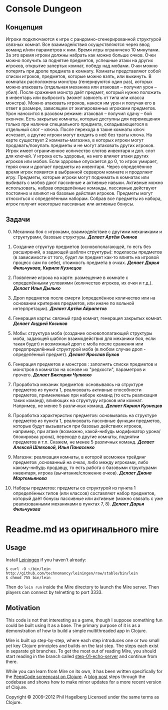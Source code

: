 # Console Dungeon

## Концепция

Игроки подключаются к игре с рандомно-сгенерированной структурой связных комнат. Все взаимодействия осуществляются через ввод команд и/или параметров к ним. Время игры ограничено 10 минутами. За это время игроки должны набрать как можно больше очков. Очки можно получить за поднятие предметов, успешные атаки на других игроков, открытие запертых комнат, победу над мобами. Очки можно потерять при дропе предмета в комнату.
Комнаты представляют собой списки игроков, предметов, которые можно взять, или выкинуть. В комнатах расположены монстры (генерируются один раз), которых можно атаковать (отдельная механика или атаковал – получил урон – убил). После сражения монстр даёт предмет, который нужно положить в инвентарь или выбросить (может зависеть от типа или класса монстра). Можно атаковать игроков, нанося им урон и получая его в ответ в размере, зависящем от экипированных игроками предметов. Урон наносится в разовом режиме: атаковал – получил сдачу – бой окончен. Есть закрытые комнаты, которые доступны для перемещения только при наличии специального предмета, складывающегося в отдельный слот – ключа. После перехода в такие комнаты ключ исчезает, а другие игроки могут входить в неё без траты ключа. На карте существует 2 комнаты-магазина, в которых игроки могут продавать/покупать предметы и не могут атаковать других игроков.
Игрок имеет ограниченное количество слотов инвентаря и доп. слот для ключей. У игрока есть здоровье, на него влияют атаки других игроков или мобов. Если здоровье опускается до 0, то игрок умирает, теряя очки и дропает предметы из инвентаря. Через определённое время игрок появится в выбранной сервером комнате и продолжит игру.
Предметы, которые игроки могут поднимать в комнатах или выбивать с мобов дают пассивные и активные навыки. Активные можно использовать, набрав определённые команды, пассивные действуют постоянно и влияют на базовые действия игроков. Предметы могут относиться к определённым наборам. Собрав все предметы из набора, игрок получит некоторые пассивные или активные бонусы.

## Задачи

0. Механика боя с игроками, взаимодействие с другими механиками и структурами, базовые структуры. **_Делает Артём Онянов_**

1. Создание структур предметов (основополагающей, то есть без расширений, а задающей шаблон структуры): подклассы предметов (в зависимости от того, будет ли предмет как-то влиять на игровой процесс сам по себе), стоимость предмета в очках. ***Делает Дарья Фильчукова, Кирилл Кузнецов***

2. Появление игрока на карте: размещение в комнате с определёнными условиями (количество игроков, их очки и т.д.). **_Делает Илья Дылько_**

3. Дроп предметов после смерти (определённое количество или на основании критериев предметов, или иначе по вольной интерпретации). **_Делает Артём Айрапетов_**

4. Генерация карты: связный граф комнат, генерация закрытых комнат. **_Делает Андрей Косиков_**

5. Мобы: структура моба (создание основополагающей структуры моба, задающей шаблон взаимодействия для механики боя, если такая будет) и возможный дроп с моба после сражения или предопределённый структурой моба (в любом случае дроп - определённый предмет). ***Делает Ярослав Буков***

6. Генерация предметов и монстров : заполнять списки предметов и монстров в комнатах на основе их "редкости", параметров и прочего. ***Делает Виктория Чупилко*** 

7. Проработка механик предметов: основываясь на структуре предметов из пункта 1, реализовать активные способности предметов, применяемые при наборе команд (то есть реализация таких команд), влияющих на структуру игроков или комнат. Например, не менее 5 различных команд. ***Делает Кирилл Кузнецов***

8. Проработка характеристик предметов: основываясь на структуре предметов из пункта 1, реализовать пассивные функции предметов, которые будут вызываться при базовых действиях игроков, например, при атаке (возможно, какой-нибудь модификатор урона/блокировка урона), переходе в другие комнаты, поднятии предметов и т.п. Скажем, не менее 5 различных команд. ***Делает Алексей Шляховой, Илья Панасенко***

9. Магазин: реализация комнаты, в которой возможен трейдинг предметов ,основанный на очках, либо между игроками, либо какому-нибудь продавцу, то есть работа с базовыми структурами инвентаря, игрока (вычитание/сложение очков). ***Делает Диана Мартемьянова***

10. Наборы предметов: предметы со структурой из пункта 1 определённых типов (или классов) составляют набор предметов, который даёт бонусы пассивные или активные (можно связать с уже реализованными механиками в пунктах 7, 8). ***Делает Дарья Фильчукова***

# Readme.md из оригинального mire

## Usage

Install [Leiningen](http://leiningen.org) if you haven't already:

    $ curl -O ~/bin/lein http://github.com/technomancy/leiningen/raw/stable/bin/lein
    $ chmod 755 bin/lein

Then do `lein run` inside the Mire directory to launch the Mire
server. Then players can connect by telnetting to port 3333.

## Motivation

This code is not that interesting as a game, though I suppose
something fun could be built using it as a base. The primary purpose
of it is as a demonstration of how to build a simple multithreaded app
in Clojure.

Mire is built up step-by-step, where each step introduces one or two
small yet key Clojure principles and builds on the last step. The
steps each exist in separate git branches. To get the most out of
reading Mire, you should start reading in the branch called
[step-01-echo-server](http://github.com/technomancy/mire/tree/01-echo-server)
and continue from there.

While you can learn from Mire on its own, it has been written
specifically for the [PeepCode screencast on
Clojure](http://peepcode.com/products/functional-programming-with-clojure).
A [blog post](http://technomancy.us/136) steps through the codebase
and shows how to make minor updates for a more recent version of Clojure.

Copyright © 2009-2012 Phil Hagelberg
Licensed under the same terms as Clojure.
